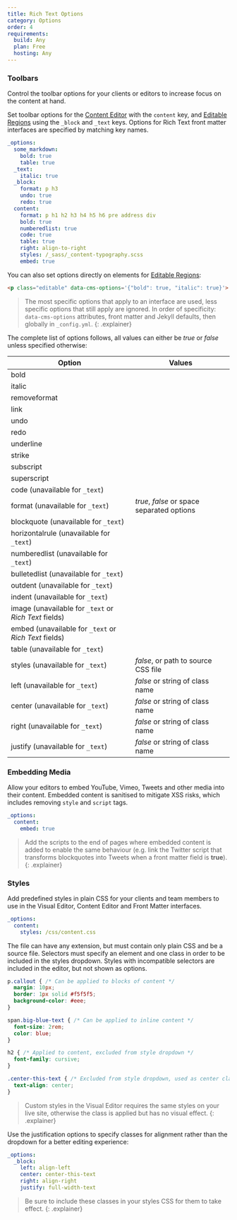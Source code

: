 ```yaml
---
title: Rich Text Options
category: Options
order: 4
requirements:
  build: Any
  plan: Free
  hosting: Any
---
```


### Toolbars

Control the toolbar options for your clients or editors to increase focus on the content at hand.

Set toolbar options for the [Content Editor](/editing/editors/content-editor/) with the `content` key, and [Editable Regions](/editing/interfaces/editable-regions/) using the `_block` and `_text` keys. Options for Rich Text front matter interfaces are specified by matching key names.

```yaml
_options:
  some_markdown:
    bold: true
    table: true
  _text:
    italic: true
  _block:
    format: p h3
    undo: true
    redo: true
  content:
    format: p h1 h2 h3 h4 h5 h6 pre address div
    bold: true
    numberedlist: true
    code: true
    table: true
    right: align-to-right
    styles: /_sass/_content-typography.scss
    embed: true
```

You can also set options directly on elements for [Editable Regions](/editing/editable-regions/):

```html
<p class="editable" data-cms-options='{"bold": true, "italic": true}'>...</p>
```

> The most specific options that apply to an interface are used, less specific options that still apply are ignored. In order of specificity: `data-cms-options` attributes, front matter and Jekyll defaults, then globally in `_config.yml`.
{: .explainer}

The complete list of options follows, all values can either be *true* or *false* unless specified otherwise:

| Option | Values |
| --- | --- |
| bold | &nbsp; |
| italic | &nbsp; |
| removeformat | &nbsp; |
| link | &nbsp; |
| undo | &nbsp; |
| redo | &nbsp; |
| underline | &nbsp; |
| strike | &nbsp; |
| subscript | &nbsp; |
| superscript | &nbsp; |
| code (unavailable for `_text`) | &nbsp; |
| format (unavailable for `_text`) | *true*, *false* or space separated options |
| blockquote (unavailable for `_text`) | &nbsp; |
| horizontalrule (unavailable for `_text`) | &nbsp; |
| numberedlist (unavailable for `_text`) | &nbsp; |
| bulletedlist (unavailable for `_text`) | &nbsp; |
| outdent (unavailable for `_text`) | &nbsp; |
| indent (unavailable for `_text`) | &nbsp; |
| image (unavailable for `_text` or *Rich Text* fields) | &nbsp; |
| embed (unavailable for `_text` or *Rich Text* fields) | &nbsp; |
| table (unavailable for `_text`) | &nbsp; |
| styles (unavailable for `_text`) | *false*, or path to source CSS file |
| left (unavailable for `_text`) | *false* or string of class name |
| center (unavailable for `_text`) | *false* or string of class name |
| right (unavailable for `_text`) | *false* or string of class name |
| justify (unavailable for `_text`) | *false* or string of class name |

### Embedding Media

Allow your editors to embed YouTube, Vimeo, Tweets and other media into their content. Embedded content is sanitised to mitigate XSS risks, which includes removing `style` and `script` tags.

```yaml
_options:
  content:
    embed: true
```

> Add the scripts to the end of pages where embedded content is added to enable the same behaviour (e.g. link the Twitter script that transforms blockquotes into Tweets when a front matter field is **true**).
{: .explainer}

### Styles

Add predefined styles in plain CSS for your clients and team members to use in the Visual Editor, Content Editor and Front Matter interfaces.

```yaml
_options:
  content:
    styles: /css/content.css
```

The file can have any extension, but must contain only plain CSS and be a source file. Selectors must specify an element and one class in order to be included in the styles dropdown. Styles with incompatible selectors are included in the editor, but not shown as options.

```css
p.callout { /* Can be applied to blocks of content */
  margin: 10px;
  border: 1px solid #f5f5f5;
  background-color: #eee;
}

span.big-blue-text { /* Can be applied to inline content */
  font-size: 2rem;
  color: blue;
}

h2 { /* Applied to content, excluded from style dropdown */
  font-family: cursive;
}

.center-this-text { /* Excluded from style dropdown, used as center class described below */
  text-align: center;
}
```

> Custom styles in the Visual Editor requires the same styles on your live site, otherwise the class is applied but has no visual effect.
{: .explainer}

Use the justification options to specify classes for alignment rather than the dropdown for a better editing experience:

```yaml
_options:
  _block:
    left: align-left
    center: center-this-text
    right: align-right
    justify: full-width-text
```

> Be sure to include these classes in your styles CSS for them to take effect.
{: .explainer}